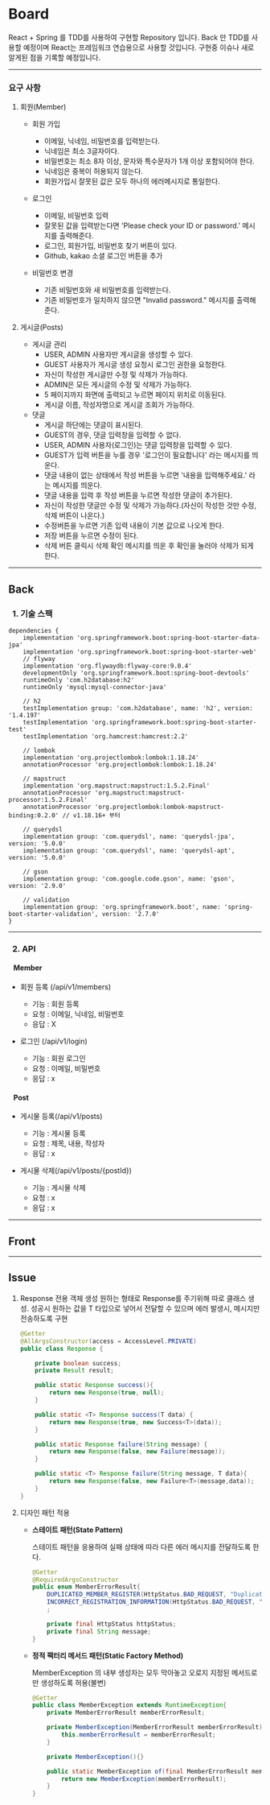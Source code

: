 # Board

React + Spring 를 TDD를 사용하여 구현할 Repository 입니다. Back 만 TDD를 사용할 예정이며
React는 프레임워크 연습용으로 사용할 것입니다.
구현중 이슈나 새로 알게된 점을 기록할 예정입니다.

---

### 요구 사항

1. 회원(Member)

   - 회원 가입

     - 이메일, 닉네임, 비밀번호를 입력받는다.
     - 닉네임은 최소 3글자이다.
     - 비밀번호는 최소 8자 이상, 문자와 특수문자가 1개 이상 포함되어야 한다.
     - 닉네임은 중복이 허용되지 않는다.
     - 회원가입시 잘못된 값은 모두 하나의 에러메시지로 통일한다.

   - 로그인

     - 이메일, 비밀번호 입력
     - 잘못된 값을 입력받는다면 'Please check your ID or password.' 메시지를 출력해준다.
     - 로그인, 회원가입, 비밀번호 찾기 버튼이 있다.
     - Github, kakao 소셜 로그인 버튼을 추가

   - 비밀번호 변경
     - 기존 비밀번호와 새 비밀번호를 입력받는다.
     - 기존 비밀번호가 일치하지 않으면 "Invalid password." 메시지를 출력해준다.

2. 게시글(Posts)
   - 게시글 관리
     - USER, ADMIN 사용자만 게시글을 생성할 수 있다.
     - GUEST 사용자가 게시글 생성 요청시 로그인 권한을 요청한다.
     - 자신이 작성한 게시글만 수정 및 삭제가 가능하다.
     - ADMIN은 모든 게시글의 수정 및 삭제가 가능하다.
     - 5 페이지까지 화면에 출력되고 누르면 페이지 위치로 이동된다.
     - 게시글 이름, 작성자명으로 게시글 조회가 가능하다.
   - 댓글
     - 게시글 하단에는 댓글이 표시된다.
     - GUEST의 경우, 댓글 입력창을 입력할 수 없다.
     - USER, ADMIN 사용자(로그인)는 댓글 입력창을 입력할 수 있다.
     - GUEST가 입력 버튼을 누를 경우 '로그인이 필요합니다' 라는 메시지를 띄운다.
     - 댓글 내용이 없는 상태에서 작성 버튼을 누르면 '내용을 입력해주세요.' 라는 메시지를 띄운다.
     - 댓글 내용을 입력 후 작성 버튼을 누르면 작성한 댓글이 추가된다.
     - 자신이 작성한 댓글만 수정 및 삭제가 가능하다.(자신이 작성한 것만 수정, 삭제 버튼이 나온다.)
     - 수정버튼을 누르면 기존 입력 내용이 기본 값으로 나오게 한다.
     - 저장 버튼을 누르면 수정이 된다.
     - 삭제 버튼 클릭시 삭제 확인 메시지를 띄운 후 확인을 눌러야 삭제가 되게 한다.

---

## Back

### &nbsp; 1. 기술 스팩

```
dependencies {
	implementation 'org.springframework.boot:spring-boot-starter-data-jpa'
	implementation 'org.springframework.boot:spring-boot-starter-web'
	// flyway
	implementation 'org.flywaydb:flyway-core:9.0.4'
	developmentOnly 'org.springframework.boot:spring-boot-devtools'
	runtimeOnly 'com.h2database:h2'
	runtimeOnly 'mysql:mysql-connector-java'

	// h2
	testImplementation group: 'com.h2database', name: 'h2', version: '1.4.197'
	testImplementation 'org.springframework.boot:spring-boot-starter-test'
	testImplementation 'org.hamcrest:hamcrest:2.2'

	// lombok
	implementation 'org.projectlombok:lombok:1.18.24'
	annotationProcessor 'org.projectlombok:lombok:1.18.24'

	// mapstruct
	implementation 'org.mapstruct:mapstruct:1.5.2.Final'
	annotationProcessor 'org.mapstruct:mapstruct-processor:1.5.2.Final'
	annotationProcessor 'org.projectlombok:lombok-mapstruct-binding:0.2.0' // v1.18.16+ 부터

	// querydsl
	implementation group: 'com.querydsl', name: 'querydsl-jpa', version: '5.0.0'
	implementation group: 'com.querydsl', name: 'querydsl-apt', version: '5.0.0'

	// gson
	implementation group: 'com.google.code.gson', name: 'gson', version: '2.9.0'

	// validation
	implementation group: 'org.springframework.boot', name: 'spring-boot-starter-validation', version: '2.7.0'
}
```

---

### &nbsp; 2. API

#### &nbsp;&nbsp; Member

- 회원 등록 (/api/v1/members)

  - 기능 : 회원 등록
  - 요청 : 이메일, 닉네임, 비밀번호
  - 응답 : X

- 로그인 (/api/v1/login)
  - 기능 : 회원 로그인
  - 요청 : 이메일, 비밀번호
  - 응답 : x

#### &nbsp;&nbsp; Post

- 게시물 등록(/api/v1/posts)
  
  - 기능 : 게시물 등록
  - 요청 : 제목, 내용, 작성자
  - 응답 : x

- 게시물 삭제(/api/v1/posts/{postId})

  - 기능 : 게시물 삭제
  - 요청 : x
  - 응답 : x


---

## Front

---

## Issue

1. Response 전용 객체 생성
   원하는 형태로 Response를 주기위해 따로 클래스 생성. 성공시 원하는 값을 T 타입으로 넣어서 전달할 수 있으며 에러 발생시, 메시지만 전송하도록 구현

   ```java
   @Getter
   @AllArgsConstructor(access = AccessLevel.PRIVATE)
   public class Response {

       private boolean success;
       private Result result;

       public static Response success(){
           return new Response(true, null);
       }

       public static <T> Response success(T data) {
           return new Response(true, new Success<T>(data));
       }

       public static Response failure(String message) {
           return new Response(false, new Failure(message));
       }

       public static <T> Response failure(String message, T data){
           return new Response(false, new Failure<T>(message,data));
       }
   }
   ```

2. 디자인 패턴 적용

   - **스테이트 패턴(State Pattern)**

     스테이트 패턴을 응용하여 실패 상태에 따라 다른 에러 메시지를 전달하도록 한다.

     ```java
     @Getter
     @RequiredArgsConstructor
     public enum MemberErrorResult{
         DUPLICATED_MEMBER_REGISTER(HttpStatus.BAD_REQUEST, "Duplicate Members Information."),
         INCORRECT_REGISTRATION_INFORMATION(HttpStatus.BAD_REQUEST, "Incorrect registration information"),
         ;

         private final HttpStatus httpStatus;
         private final String message;
     }
     ```

   - **정적 팩터리 메서드 패턴(Static Factory Method)**

     MemberException 의 내부 생성자는 모두 막아놓고 오로지 지정된 메서드로만 생성하도록 허용(불변)

     ```java
     @Getter
     public class MemberException extends RuntimeException{
         private MemberErrorResult memberErrorResult;

         private MemberException(MemberErrorResult memberErrorResult) {
             this.memberErrorResult = memberErrorResult;
         }

         private MemberException(){}

         public static MemberException of(final MemberErrorResult memberErrorResult){
             return new MemberException(memberErrorResult);
         }
     }
     ```
